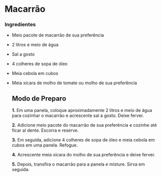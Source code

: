 # Macarrão

### Ingredientes

- Meio pacote de macarrão de sua preferência

- 2 litros e meio de água

- Sal a gosto

- 4 colheres de sopa de óleo

- Meia cebola em cubos

- Meia xícara de molho de tomate ou molho de sua preferência

  

  ## Modo de Preparo

  **1.** Em uma panela, coloque aproximadamente 2 litros e meio de água para cozinhar o macarrão e acrescente sal a gosto. Deixe ferver.

  **2.** Adicione meio pacote do macarrão de sua preferência e cozinhe até ficar al dente. Escorra e reserve.

  **3.** Em seguida, adicione 4 colheres de sopa de óleo e meia cebola em cubos em uma panela. Refogue.

  **4.** Acrescente meia xícara do molho de sua preferência e deixe ferver.

  **5.** Depois, transfira o macarrão para a panela e misture. Sirva em seguida.





